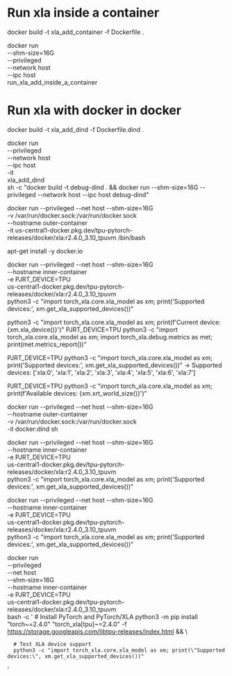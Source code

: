 # Run xla inside a container

docker build -t xla_add_container -f Dockerfile .

docker run \
    --shm-size=16G \
    --privileged \
    --network host \
    --ipc host \
    run_xla_add_inside_a_container

# Run xla with docker in docker

docker build -t xla_add_dind -f Dockerfile.dind .

docker run \
  --privileged \
  --network host \
  --ipc host \
  -it \
  xla_add_dind \
  sh -c "docker build -t debug-dind . && docker run --shm-size=16G --privileged --network host --ipc host debug-dind"

<!-- docker run --privileged --net host --shm-size=16G -it us-central1-docker.pkg.dev/tpu-pytorch-releases/docker/xla:r2.4.0_3.10_tpuvm /bin/bash -->

docker run --privileged --net host --shm-size=16G \
  -v /var/run/docker.sock:/var/run/docker.sock \
  --hostname outer-container \
  -it us-central1-docker.pkg.dev/tpu-pytorch-releases/docker/xla:r2.4.0_3.10_tpuvm /bin/bash

apt-get install -y docker.io
<!-- sudo dockerd > /var/log/dockerd.log 2>&1 & -->


docker run --privileged --net host --shm-size=16G \
 --hostname inner-container \
 -e PJRT_DEVICE=TPU \
 us-central1-docker.pkg.dev/tpu-pytorch-releases/docker/xla:r2.4.0_3.10_tpuvm \
 python3 -c "import torch_xla.core.xla_model as xm; print('Supported devices:', xm.get_xla_supported_devices())"




python3 -c "import torch_xla.core.xla_model as xm; print(f'Current device: {xm.xla_device()}')"
PJRT_DEVICE=TPU python3 -c "import torch_xla.core.xla_model as xm; import torch_xla.debug.metrics as met; print(met.metrics_report())"


PJRT_DEVICE=TPU python3 -c "import torch_xla.core.xla_model as xm; print('Supported devices:', xm.get_xla_supported_devices())"
-> Supported devices: ['xla:0', 'xla:1', 'xla:2', 'xla:3', 'xla:4', 'xla:5', 'xla:6', 'xla:7']

PJRT_DEVICE=TPU python3 -c "import torch_xla.core.xla_model as xm; print(f'Available devices: {xm.xrt_world_size()}')"


docker run --privileged --net host --shm-size=16G \
  --hostname outer-container \
  -v /var/run/docker.sock:/var/run/docker.sock \
  -it docker:dind sh

<!-- sudo dockerd > /var/log/dockerd.log 2>&1 & -->


docker run --privileged --net host --shm-size=16G \
 --hostname inner-container \
 -e PJRT_DEVICE=TPU \
 us-central1-docker.pkg.dev/tpu-pytorch-releases/docker/xla:r2.4.0_3.10_tpuvm \
 python3 -c "import torch_xla.core.xla_model as xm; print('Supported devices:', xm.get_xla_supported_devices())"


 docker run --privileged --net host --shm-size=16G \
 --hostname inner-container \
 -e PJRT_DEVICE=TPU \
 us-central1-docker.pkg.dev/tpu-pytorch-releases/docker/xla:r2.4.0_3.10_tpuvm \
 python3 -c "import torch_xla.core.xla_model as xm; print('Supported devices:', xm.get_xla_supported_devices())"


docker run \
  --privileged \
  --net host \
  --shm-size=16G \
  --hostname inner-container \
  -e PJRT_DEVICE=TPU \
  us-central1-docker.pkg.dev/tpu-pytorch-releases/docker/xla:r2.4.0_3.10_tpuvm \
  bash -c '
      # Install PyTorch and PyTorch/XLA
      python3 -m pip install "torch~=2.4.0" "torch_xla[tpu]~=2.4.0" -f https://storage.googleapis.com/libtpu-releases/index.html && \
      
      # Test XLA device support
      python3 -c "import torch_xla.core.xla_model as xm; print(\"Supported devices:\", xm.get_xla_supported_devices())"
  '